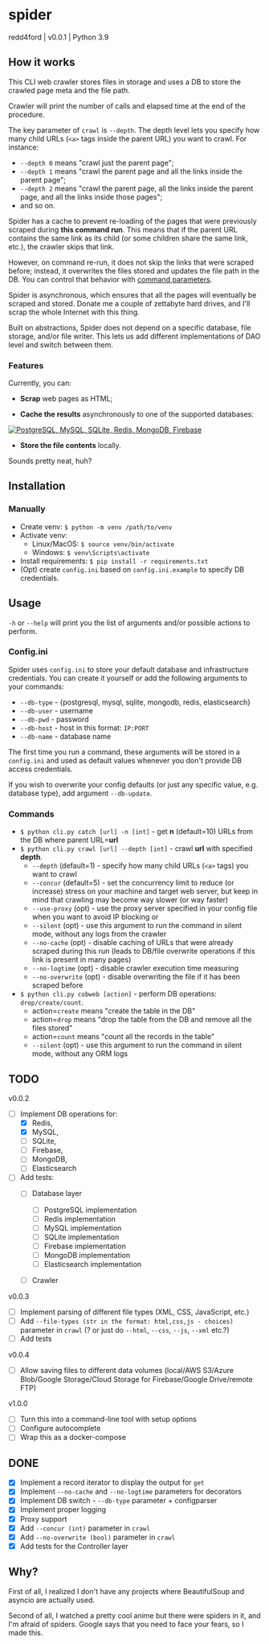 # spider
redd4ford | v0.0.1 | Python 3.9

## How it works

This CLI web crawler stores files in storage and uses a DB to store the crawled page meta and the file path.

Crawler will print the number of calls and elapsed time at the end of the procedure.

The key parameter of `crawl` is `--depth`. The depth level lets you specify how many child URLs (`<a>` tags inside the parent URL) you want to crawl. For instance:
* `--depth 0` means "crawl just the parent page"; 
* `--depth 1` means "crawl the parent page and all the links inside the parent page"; 
* `--depth 2` means "crawl the parent page, all the links inside the parent page, and all the links inside those pages";
* and so on.

Spider has a cache to prevent re-loading of the pages that were previously scraped during **this command run**. This means that if the parent URL contains the same link as its child (or some children share the same link, etc.), the crawler skips that link.

However, on command re-run, it does not skip the links that were scraped before; instead, it overwrites the files stored and updates the file path in the DB. You can control that behavior with [command parameters](https://github.com/redd4ford/spider#commands).

Spider is asynchronous, which ensures that all the pages will eventually be scraped and stored. Donate me a couple of zettabyte hard drives, and I'll scrap the whole Internet with this thing.

Built on abstractions, Spider does not depend on a specific database, file storage, and/or file writer. This lets us add different implementations of DAO level and switch between them.

### Features

Currently, you can:
- **Scrap** web pages as HTML;


- **Cache the results** asynchronously to one of the supported databases:

[![PostgreSQL, MySQL, SQLite, Redis, MongoDB, Firebase](https://skillicons.dev/icons?i=postgres,mysql,sqlite,redis,mongodb,firebase&perline=6)](https://skillicons.dev)
- **Store the file contents** locally.

Sounds pretty neat, huh?

## Installation

### Manually
* Create venv: `$ python -m venv /path/to/venv`
* Activate venv:
  * Linux/MacOS: `$ source venv/bin/activate`
  * Windows: `$ venv\Scripts\activate`
* Install requirements: `$ pip install -r requirements.txt`
* (Opt) create `config.ini` based on `config.ini.example` to specify DB credentials.

## Usage

`-h` or `--help` will print you the list of arguments and/or possible actions to perform.

### Config.ini

Spider uses `config.ini` to store your default database and infrastructure credentials. You can create it yourself or add the following arguments to your commands:
* `--db-type` - {postgresql, mysql, sqlite, mongodb, redis, elasticsearch}
* `--db-user` - username
* `--db-pwd` - password
* `--db-host` - host in this format: `IP:PORT`
* `--db-name` - database name

The first time you run a command, these arguments will be stored in a `config.ini` and used as default values whenever you don't provide DB access credentials.

If you wish to overwrite your config defaults (or just any specific value, e.g. database type), add argument `--db-update`.

### Commands

* `$ python cli.py catch [url] -n [int]` - get **n** (default=10) URLs from the DB where parent URL=**url**
* `$ python cli.py crawl [url] --depth [int]` - crawl **url** with specified **depth**.
  * `--depth` (default=1) - specify how many child URLs (`<a>` tags) you want to crawl
  * `--concur` (default=5) - set the concurrency limit to reduce (or increase) stress on your machine and target web server, but keep in mind that crawling may become way slower (or way faster)
  * `--use-proxy` (opt) - use the proxy server specified in your config file when you want to avoid IP blocking or 
  * `--silent` (opt) - use this argument to run the command in silent mode, without any logs from the crawler
  * `--no-cache` (opt) - disable caching of URLs that were already scraped during this run (leads to DB/file overwrite operations if this link is present in many pages)
  * `--no-logtime` (opt) - disable crawler execution time measuring
  * `--no-overwrite` (opt) - disable overwriting the file if it has been scraped before
* `$ python cli.py cobweb [action]` - perform DB operations: `drop/create/count`.
  * action=`create` means "create the table in the DB"
  * action=`drop` means "drop the table from the DB and remove all the files stored"
  * action=`count` means "count all the records in the table"
  * `--silent` (opt) - use this argument to run the command in silent mode, without any ORM logs

## TODO

v0.0.2
- [ ] Implement DB operations for:
  - [x] Redis, 
  - [x] MySQL, 
  - [ ] SQLite,
  - [ ] Firebase,
  - [ ] MongoDB,
  - [ ] Elasticsearch
- [ ] Add tests:
  - [ ] Database layer
    - [ ] PostgreSQL implementation
    - [ ] Redis implementation
    - [ ] MySQL implementation
    - [ ] SQLite implementation
    - [ ] Firebase implementation
    - [ ] MongoDB implementation
    - [ ] Elasticsearch implementation
  - [ ] Crawler


v0.0.3
- [ ] Implement parsing of different file types (XML, CSS, JavaScript, etc.)
- [ ] Add `--file-types (str in the format: html,css,js - choices)` parameter in `crawl` (? or just do `--html`, `--css`, `--js`, `--xml` etc.?)
- [ ] Add tests

v0.0.4
- [ ] Allow saving files to different data volumes (local/AWS S3/Azure Blob/Google Storage/Cloud Storage for Firebase/Google Drive/remote FTP)

v1.0.0
- [ ] Turn this into a command-line tool with setup options
- [ ] Configure autocomplete 
- [ ] Wrap this as a docker-compose

## DONE

- [x] Implement a record iterator to display the output for `get`
- [x] Implement `--no-cache` and `--no-logtime` parameters for decorators
- [x] Implement DB switch - `--db-type` parameter + configparser
- [x] Implement proper logging
- [x] Proxy support
- [x] Add `--concur (int)` parameter in `crawl`
- [x] Add `--no-overwrite (bool)` parameter in `crawl`
- [x] Add tests for the Controller layer

## Why?

First of all, I realized I don't have any projects where BeautifulSoup and asyncio are actually used.

Second of all, I watched a pretty cool anime but there were spiders in it, and I'm afraid of spiders. Google says that you need to face your fears, so I made this.
